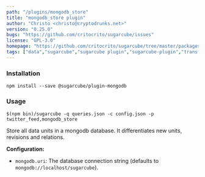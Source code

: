 ```yaml
---
path: "/plugins/mongodb_store"
title: "mongodb_store plugin"
author: "Christo <christo@cryptodrunks.net>"
version: "0.25.0"
bugs: "https://github.com/critocrito/sugarcube/issues"
license: "GPL-3.0"
homepage: "https://github.com/critocrito/sugarcube/tree/master/packages/plugin-mongodb#readme"
tags: ["data","sugarcube","sugarcube plugin","sugarcube-plugin","transformation"]
---
```


### Installation

    npm install --save @sugarcube/plugin-mongodb


### Usage

    $(npm bin)/sugarcube -q queries.json -c config.json -p twitter_feed,mongodb_store

Store all data units in a mongodb database. It differentiates new units,
revisions and relations.

**Configuration:**

-   `mongodb.uri`: The database connection string (defaults to `mongodb://localhost/sugarcube`).
